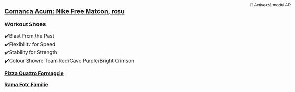 <html lang="en">
<head>
    <meta charset="UTF-8">
    <meta name="viewport" content="width=device-width, initial-scale=1.0">
    <title>Comanda Acum: Nike Free Matcon, rosu</title>
    <script type="module" src="https://unpkg.com/@google/model-viewer"></script>
    <style>
      body {
        margin: 0;
        padding: 0;
      }
      model-viewer {
        width: 100%;
        height: 500px; /* Ajustat pentru a îmbunătăți vizualizarea */
      }
      @keyframes levitate {
        0%, 100% {
          transform: translateY(0);
        }
        50% {
          transform: translateY(-10px);
        }
      }
      .levitate {
        display: inline-block;
        animation: levitate 1s ease-in-out infinite;
      }
      .ar-button {
        background-color: white;
        border-radius: 4px;
        border: none;
        position: absolute;
        top: 8px;
        right: 8px;
      }
      h2 {
        font-size: 20px; /* Ajustat pentru a fi mai lizibil */
        margin: 10px 0; /* Spațiere ajustată */
      }
      h3 {
        font-size: 18px; /* Ajustat pentru a fi mai lizibil */
        margin: 20px 0 10px 0;
      }
      p {
        font-size: 16px; /* Ajustat pentru a fi mai lizibil */
      }
      .bold-link {
        font-weight: bold;
      }
    </style>
</head>
<body>

<div style="text-align: left; padding: 15px;">
    <h2><a href="https://www.nike.com/ro/t/free-metcon-4-workout-shoes-2g2hts" target="_blank">Comanda Acum: Nike Free Matcon, rosu</a></h2>
    <h3>Workout Shoes</h3>
    <model-viewer src="Avatar4.glb" ios-src="Avatar4.usdz" ar ar-modes="webxr scene-viewer quick-look" camera-controls auto-rotate environment-image="neutral" shadow-intensity="1" alt="Nike Free Matcon, rosu">
      <button slot="ar-button" class="ar-button">
          <span class="levitate">👋</span> Activează modul AR
      </button>
    </model-viewer>
    <p>
        ✔️Blast From the Past<br>
        ✔️Flexibility for Speed<br>
        ✔️Stability for Strength<br>
        ✔️Colour Shown: Team Red/Cave Purple/Bright Crimson
    </p>
    <p><a href="https://manomotion2k24.github.io/Pizza/" class="bold-link" target="_blank">Pizza Quattro Formaggie</a></p>
    <p><a href="https://manomotion2k24.github.io/My-Beloved-Girl/" class="bold-link" target="_blank">Rama Foto Familie</a></p>
</div>

</body>
</html>

